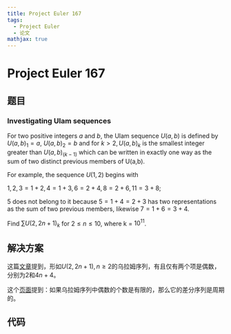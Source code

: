 ```yaml
---
title: Project Euler 167
tags:
  - Project Euler
  - 论文
mathjax: true
---
```

<escape><!-- more --></escape>
    
    

# Project Euler 167
## 题目
### Investigating Ulam sequences
For two positive integers $a$ and $b$, the Ulam sequence $U(a,b)$ is defined by $U(a,b)_1 = a$, $U(a,b)_2 = b$ and for $k > 2,U(a,b)_k$ is the smallest integer greater than $U(a,b)_{(k-1)}$ which can be written in exactly one way as the sum of two distinct previous members of U(a,b).

For example, the sequence $U(1,2)$ begins with

$1, 2, 3 = 1 + 2, 4 = 1 + 3, 6 = 2 + 4, 8 = 2 + 6, 11 = 3 + 8;$

$5$ does not belong to it because $5 = 1 + 4 = 2 + 3$ has two representations as the sum of two previous members, likewise $7 = 1 + 6 = 3 + 4$.

Find $\sum U(2,2n+1)_k$ for $2 \leq n \leq 10$, where k = $10^{11}$.


## 解决方案

这篇[文章](http://projecteuclid.org/download/pdf_1/euclid.em/1048709116)提到，形如$U(2,2n+1),n\ge 2$的乌拉姆序列，有且仅有两个项是偶数，分别为$2$和$4n+4$。


这个[页面](https://mathworld.wolfram.com/UlamSequence.html)提到：如果乌拉姆序列中偶数的个数是有限的，那么它的差分序列是周期的。


## 代码


